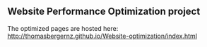 ## Website Performance Optimization project

The optimized pages are hosted here: <a href="http://thomasbergernz.github.io/Website-optimization/index.html">http://thomasbergernz.github.io/Website-optimization/index.html</a>
